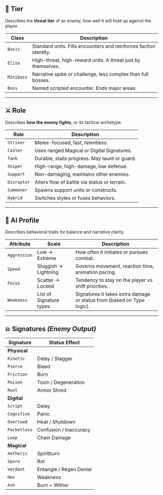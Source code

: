 
## 🧩 **Tier**

Describes the **threat tier** of an enemy, how well it will hold up against the player.

| **Class**   | **Description**                                                   |
| ----------- | ----------------------------------------------------------------- |
| `Basic`     | Standard units. Fills encounters and reinforces faction identity. |
| `Elite`     | High-threat, high-reward units. A threat just by themselves.      |
| `Miniboss`  | Narrative spike or challenge, less complex than full bosses.      |
| `Boss`      | Named scripted encounter. Ends major areas.                       |

---

## ⚔️ **Role**

Describes **how the enemy fights**, or its tactical archetype.

| **Role**    | **Description**                               |
| ----------- | --------------------------------------------- |
| `Striker`   | Melee-focused, fast, relentless.              |
| `Caster`    | Uses ranged Magical or Digital Signatures.    |
| `Tank`      | Durable, stalls progress. May taunt or guard. |
| `Sniper`    | High-range, high-damage, low defense.         |
| `Support`   | Non-damaging, maintains other enemies.        |
| `Disruptor` | Alters flow of battle via status or terrain.  |
| `Summoner`  | Spawns support units or constructs.           |
| `Hybrid`    | Switches styles or fuses behaviors.           |

---

## 🧠 **AI Profile**

Describes behavioral traits for balance and narrative clarity.

| **Attribute**        | **Scale**               | **Description**                                                        |
| -------------------- | ----------------------- | ---------------------------------------------------------------------- |
| `Aggression`         | Low → Extreme           | How often it initiates or pursues combat.                              |
| `Speed`              | Sluggish → Lightning    | Governs movement, reaction time, animation pacing.                     |
| `Focus`              | Scatter → Locked        | Tendency to stay on the player vs. shift priorities.                   |
| `Weakness`           | List of Signature types | Signatures it takes extra damage or status from (based on Type logic). |

---

## 💥 **Signatures** *(Enemy Output)*

| **Signature** | **Status Effect**         |
| ------------- | ------------------------- |
| **Physical**  |                           |
| `Kinetic`     | Delay / Stagger           |
| `Pierce`      | Bleed                     |
| `Friction`    | Burn                      |
| `Poison`      | Toxin / Degeneration      | 
| `Rust`        | Armor Shred               | 
| **Digital**   |                           |
| `Script`      | Delay                     |
| `Cognitive`   | Panic                     |
| `Overload`    | Heat / Shutdown           |
| `Packetloss`  | Confusion / Inaccuracy    |
| `Loop`        | Chain Damage              |
| **Magical**   |                           |
| `Aetheric`    | Spiritburn                |
| `Spore`       | Rot                       |
| `Verdant`     | Entangle / Regen Denial   |
| `Hex`         | Weakness                  |
| `Ash`         | Burn + Wither             |